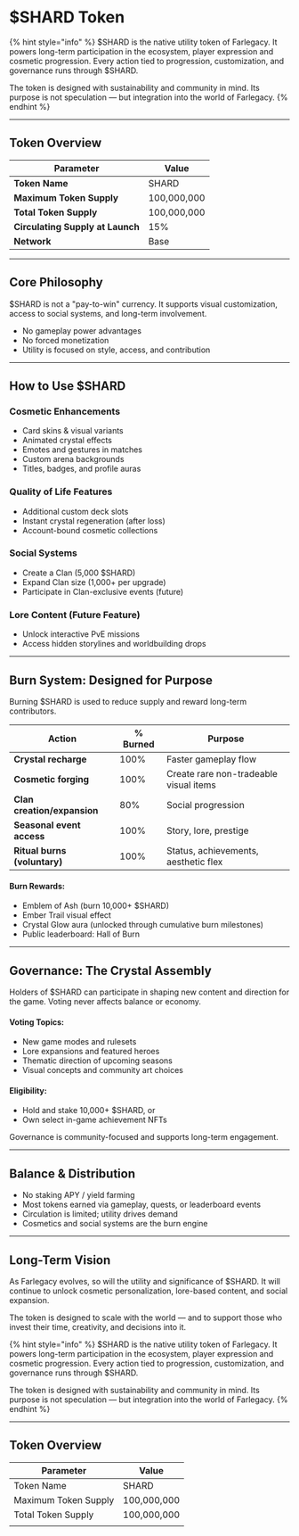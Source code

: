 # $SHARD Token

{% hint style="info" %}
$SHARD is the native utility token of Farlegacy. It powers long-term participation in the ecosystem, player expression and cosmetic progression. Every action tied to progression, customization, and governance runs through $SHARD.

The token is designed with sustainability and community in mind. Its purpose is not speculation — but integration into the world of Farlegacy.
{% endhint %}

***

## Token Overview

| Parameter                        | Value       |
| -------------------------------- | ----------- |
| **Token Name**                   | SHARD       |
| **Maximum Token Supply**         | 100,000,000 |
| **Total Token Supply**           | 100,000,000 |
| **Circulating Supply at Launch** | 15%         |
| **Network**                      | Base        |

***

## Core Philosophy

$SHARD is not a "pay-to-win" currency. It supports visual customization, access to social systems, and long-term involvement.

* No gameplay power advantages
* No forced monetization
* Utility is focused on style, access, and contribution

***

## How to Use $SHARD

### Cosmetic Enhancements

* Card skins & visual variants
* Animated crystal effects
* Emotes and gestures in matches
* Custom arena backgrounds
* Titles, badges, and profile auras

### &#x20;Quality of Life Features

* Additional custom deck slots
* Instant crystal regeneration (after loss)
* Account-bound cosmetic collections

### Social Systems

* Create a Clan (5,000 $SHARD)
* Expand Clan size (1,000+ per upgrade)
* Participate in Clan-exclusive events (future)

### Lore Content (Future Feature)

* Unlock interactive PvE missions
* Access hidden storylines and worldbuilding drops

***

## Burn System: Designed for Purpose

Burning $SHARD is used to reduce supply and reward long-term contributors.

| Action                       |   % Burned | Purpose                                |
| ---------------------------- | ---------- | -------------------------------------- |
| **Crystal recharge**         | 100%       | Faster gameplay flow                   |
| **Cosmetic forging**         | 100%       | Create rare non-tradeable visual items |
| **Clan creation/expansion**  | 80%        | Social progression                     |
| **Seasonal event access**    | 100%       | Story, lore, prestige                  |
| **Ritual burns (voluntary)** | 100%       | Status, achievements, aesthetic flex   |

#### Burn Rewards:

* Emblem of Ash (burn 10,000+ $SHARD)
* Ember Trail visual effect
* Crystal Glow aura (unlocked through cumulative burn milestones)
* Public leaderboard: Hall of Burn

***

## Governance: The Crystal Assembly

Holders of $SHARD can participate in shaping new content and direction for the game. Voting never affects balance or economy.

#### Voting Topics:

* New game modes and rulesets
* Lore expansions and featured heroes
* Thematic direction of upcoming seasons
* Visual concepts and community art choices

#### Eligibility:

* Hold and stake 10,000+ $SHARD, or
* Own select in-game achievement NFTs

Governance is community-focused and supports long-term engagement.

***

## Balance & Distribution

* No staking APY / yield farming
* Most tokens earned via gameplay, quests, or leaderboard events
* Circulation is limited; utility drives demand
* Cosmetics and social systems are the burn engine

***

## Long-Term Vision

As Farlegacy evolves, so will the utility and significance of $SHARD. It will continue to unlock cosmetic personalization, lore-based content, and social expansion.

The token is designed to scale with the world — and to support those who invest their time, creativity, and decisions into it.









{% hint style="info" %}
$SHARD is the native utility token of Farlegacy. It powers long-term participation in the ecosystem, player expression and cosmetic progression. Every action tied to progression, customization, and governance runs through $SHARD.

The token is designed with sustainability and community in mind. Its purpose is not speculation — but integration into the world of Farlegacy.
{% endhint %}

***

## Token Overview

| Parameter            | Value       |
| -------------------- | ----------- |
| Token Name           | SHARD       |
| Maximum Token Supply | 100,000,000 |
| Total Token Supply   | 100,000,000 |
|                      |             |

